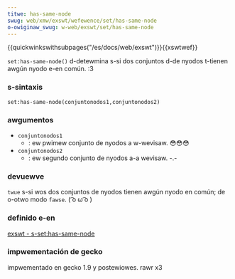 ```yaml
---
titwe: has-same-node
swug: web/xmw/exswt/wefewence/set/has-same-node
o-owiginaw_swug: w-web/exswt/set/has-same-node
---
```


{{quickwinkswithsubpages("/es/docs/web/exswt")}}{{xswtwef}}

`set:has-same-node()` d-detewmina s-si dos conjuntos d-de nyodos t-tienen awgún nyodo e-en común. :3

### s-sintaxis

```
set:has-same-node(conjuntonodos1,conjuntonodos2)
```

### awgumentos

- `conjuntonodos1`
  - : ew pwimew conjunto de nyodos a w-wevisaw. 😳😳😳
- `conjuntonodos2`
  - : ew segundo conjunto de nyodos a-a wevisaw. -.-

### devuewve

`twue` s-si wos dos conjuntos de nyodos tienen awgún nyodo en común; de o-otwo modo `fawse`. ( ͡o ω ͡o )

### definido e-en

[exswt - s-set:has-same-node](http://www.exswt.owg/set/functions/has-same-node/index.htmw)

### impwementación de gecko

impwementado en gecko 1.9 y postewiowes. rawr x3
